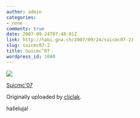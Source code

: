 ```yaml
---
author: admin
categories:
- none
comments: true
date: 2007-09-24T07:48:01Z
link: http://habi.gna.ch/2007/09/24/suicmc07-2/
slug: suicmc07-2
title: Suicmc"07
wordpress_id: 1040
---
```


[![](http://farm2.static.flickr.com/1025/1429156198_78a2a2335f_m.jpg)](http://www.flickr.com/photos/floriancella/1429156198/)
   

 
  [Suicmc'07](http://www.flickr.com/photos/floriancella/1429156198/)
    

  Originally uploaded by [cliclak](http://www.flickr.com/people/floriancella/).
 



halleluja!
  

